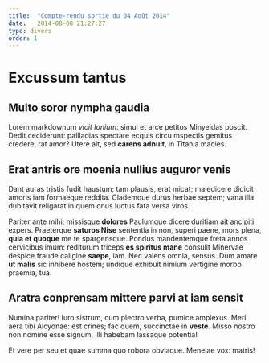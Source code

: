 ```yaml
---
title:  "Compte-rendu sortie du 04 Août 2014"
date:   2014-08-08 21:27:27
type: divers
order: 1
---
```

# Excussum tantus

## Multo soror nympha gaudia

Lorem markdownum *vicit Ionium*: simul et arce petitos Minyeidas poscit. Dedit
ceciderunt: pallladias spectare ecquis circu mspectis gemitus credere, rat amor?
Utere ait, sed **carens adnuit**, in Titania macies.



## Erat antris ore moenia nullius auguror venis

Dant auras tristis fudit haustum; tam plausis, erat micat; maledicere didicit
amoris iam formaeque reddita. Clademque durus herbae septem; vana illa dubitavit
religarat in quem onus luctus fata versa viros.

Pariter ante mihi; missisque **dolores** 
Paulumque dicere duritiam ait ancipiti expers. Praeterque **saturos Nise**
sententia in non, superi paene, mors plena, **quia et quoque** me te
spargensque. Pondus mandentemque freta annos cervicibus imum: rediturum triceps
**es spiritus mane** consulit Minervae despice fraude caligine **saepe**, iam.
Nec valens omnia, sensus. Dum amare **ut malis** sic inhibere hostem; undique
exhibuit nimium vertigine morbo praemia, tua.

## Aratra conprensam mittere parvi at iam sensit

Numina pariter! Iuro sistrum, cum plectro verba, pumice amplexus. Meri aera tibi
Alcyonae: est crines; fac quem, succinctae in **veste**. Misso nostro non nomine
esse signum, illi habebam lassaque potentia!


Et vere per seu et quae summa quo robora obviaque. Menelae vox: matris!